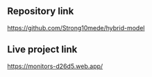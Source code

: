 ## Repository link
https://github.com/Strong10mede/hybrid-model

## Live project link
https://monitors-d26d5.web.app/
